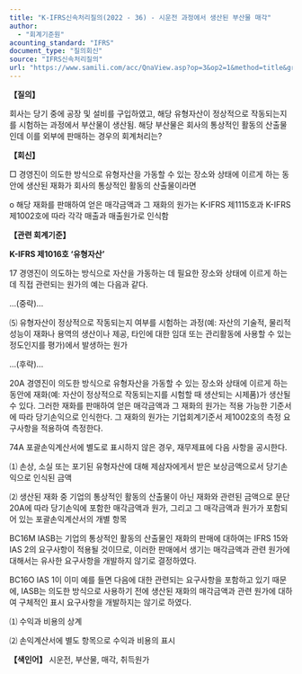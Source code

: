 ```yaml
---
title: "K-IFRS신속처리질의(2022 - 36) - 시운전 과정에서 생산된 부산물 매각"
author:
  - "회계기준원"
acounting_standard: "IFRS"
document_type: "질의회신"
source: "IFRS신속처리질의"
url: "https://www.samili.com/acc/QnaView.asp?op=3&op2=1&method=title&group=2124-15;1&orgcode=3&searchword=&page=12&code=K%2DIFRS%EC%8B%A0%EC%86%8D%EC%B2%98%EB%A6%AC%EC%A7%88%EC%9D%98%2D36%3A20220623"
---
```

**【질의】**

  

회사는 당기 중에 공장 및 설비를 구입하였고, 해당 유형자산이 정상적으로 작동되는지를 시험하는 과정에서 부산물이 생산됨. 해당 부산물은 회사의 통상적인 활동의 산출물인데 이를 외부에 판매하는 경우의 회계처리는?

  
  

**【회신】**

  

□ 경영진이 의도한 방식으로 유형자산을 가동할 수 있는 장소와 상태에 이르게 하는 동안에 생산된 재화가 회사의 통상적인 활동의 산출물이라면

  

o 해당 재화를 판매하여 얻은 매각금액과 그 재화의 원가는 K-IFRS 제1115호과 K-IFRS 제1002호에 따라 각각 매출과 매출원가로 인식함

  
  

**【관련 회계기준】**

  

**K-IFRS 제1016호 ‘유형자산’**

  

17 경영진이 의도하는 방식으로 자산을 가동하는 데 필요한 장소와 상태에 이르게 하는 데 직접 관련되는 원가의 예는 다음과 같다.

...(중략)...

⑸ 유형자산이 정상적으로 작동되는지 여부를 시험하는 과정(예: 자산의 기술적, 물리적 성능이 재화나 용역의 생산이나 제공, 타인에 대한 임대 또는 관리활동에 사용할 수 있는 정도인지를 평가)에서 발생하는 원가

...(후략)...

  

20A 경영진이 의도한 방식으로 유형자산을 가동할 수 있는 장소와 상태에 이르게 하는 동안에 재화(예: 자산이 정상적으로 작동되는지를 시험할 때 생산되는 시제품)가 생산될 수 있다. 그러한 재화를 판매하여 얻은 매각금액과 그 재화의 원가는 적용 가능한 기준서에 따라 당기손익으로 인식한다. 그 재화의 원가는 기업회계기준서 제1002호의 측정 요구사항을 적용하여 측정한다.

  

74A 포괄손익계산서에 별도로 표시하지 않은 경우, 재무제표에 다음 사항을 공시한다.

⑴ 손상, 소실 또는 포기된 유형자산에 대해 제삼자에게서 받은 보상금액으로서 당기손익으로 인식된 금액

⑵ 생산된 재화 중 기업의 통상적인 활동의 산출물이 아닌 재화와 관련된 금액으로 문단 20A에 따라 당기손익에 포함한 매각금액과 원가, 그리고 그 매각금액과 원가가 포함되어 있는 포괄손익계산서의 개별 항목

  

BC16M IASB는 기업의 통상적인 활동의 산출물인 재화의 판매에 대하여는 IFRS 15와 IAS 2의 요구사항이 적용될 것이므로, 이러한 판매에서 생기는 매각금액과 관련 원가에 대해서는 유사한 요구사항을 개발하지 않기로 결정하였다.

  

BC16O IAS 1이 이미 예를 들면 다음에 대한 관련되는 요구사항을 포함하고 있기 때문에, IASB는 의도한 방식으로 사용하기 전에 생산된 재화의 매각금액과 관련 원가에 대하여 구체적인 표시 요구사항을 개발하지는 않기로 하였다.

⑴ 수익과 비용의 상계

⑵ 손익계산서에 별도 항목으로 수익과 비용의 표시

  
  

**【색인어】** 시운전, 부산물, 매각, 취득원가
